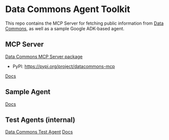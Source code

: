 # Data Commons Agent Toolkit

This repo contains the MCP Server for fetching public information from [Data Commons](https://datacommons.org/), as well as a sample Google ADK-based agent.

## MCP Server

[Data Commons MCP Server package](packages/datacommons-mcp/)
* PyPI: https://pypi.org/project/datacommons-mcp

[Docs](docs/get_started.md)

## Sample Agent


[Docs](docs/get_started.md)

## Test Agents (internal)

[Data Commons Test Agent](packages/datacommons-test-agents/)
[Docs](packages/datacommons-test-agents/README.md)
